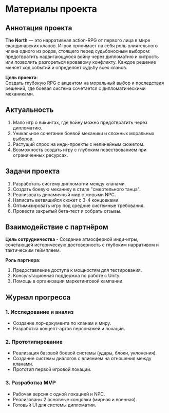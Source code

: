 # Материалы проекта

## Аннотация проекта

**The North** — это нарративная action-RPG от первого лица в мире скандинавских кланов. Игрок принимает на себя роль влиятельного члена одного из родов, стоящего перед судьбоносным выбором: предотвратить надвигающуюся войну через дипломатию и хитрость или позволить разгореться кровавому конфликту. Каждое решение меняет ход событий и определяет судьбу всех кланов.

**Цель проекта**:  
Создать глубокую RPG с акцентом на моральный выбор и последствия решений, где боевая система сочетается с дипломатическими механиками.

## Актуальность
1. Мало игр о викингах, где войну можно предотвратить через дипломатию.
2. Уникальное сочетание боевой механики и сложных моральных выборов.
3. Растущий спрос на инди-проекты с нелинейным сюжетом.
4. Возможность создать игру с глубоким повествованием при ограниченных ресурсах.

## Задачи проекта
1. Разработать систему дипломатии между кланами.
2. Создать боевую механику в стиле "смертельного танца".
3. Реализовать динамичный мир с живыми NPC.
4. Написать ветвящийся сюжет с 3-4 концовками.
5. Оптимизировать игру под средние системные требования.
6. Провести закрытый бета-тест и собрать отзывы.

## Взаимодействие с партнёром
**Цель сотрудничества** - Создание атмосферной инди-игры, сочетающей историческую достоверность с глубоким нарративом и тактическим геймплеем.

**Роль партнера**:
1. Предоставление доступа к мощностям для тестирования.
2. Консультационная поддержка по работе с Unity.
3. Помощь в организации маркетинговой кампании.

## Журнал прогресса
### 1. Исследование и анализ
- Создание лор-документа по кланам и миру.
- Разработка концепт-артов персонажей и локаций.

### 2. Прототипирование
- Реализация базовой боевой системы (удары, блоки, уклонения).
- Создание системы диалогов с влиянием на отношения между кланами.
- Прототип первой игровой локации.

### 3. Разработка MVP
- Рабочая версия с одной локацией и NPC.
- Реализованы 2 основные концовки (мирная и военная).
- Готовый UI для системы дипломатии.
